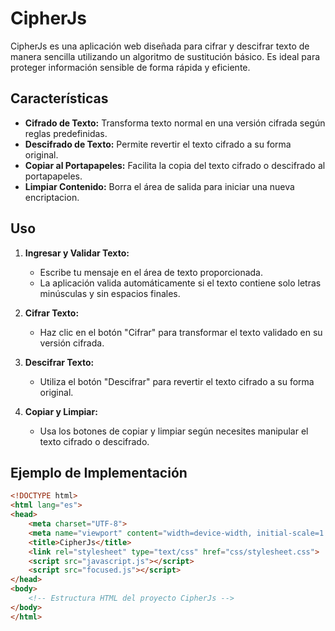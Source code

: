 # CipherJs

CipherJs es una aplicación web diseñada para cifrar y descifrar texto de manera sencilla utilizando un algoritmo de sustitución básico. Es ideal para proteger información sensible de forma rápida y eficiente.

## Características

- **Cifrado de Texto:** Transforma texto normal en una versión cifrada según reglas predefinidas.
- **Descifrado de Texto:** Permite revertir el texto cifrado a su forma original.
- **Copiar al Portapapeles:** Facilita la copia del texto cifrado o descifrado al portapapeles.
- **Limpiar Contenido:** Borra el área de salida para iniciar una nueva encriptacion.

## Uso

1. **Ingresar y Validar Texto:**
   - Escribe tu mensaje en el área de texto proporcionada.
   - La aplicación valida automáticamente si el texto contiene solo letras minúsculas y sin espacios finales.

2. **Cifrar Texto:**
   - Haz clic en el botón "Cifrar" para transformar el texto validado en su versión cifrada.

3. **Descifrar Texto:**
   - Utiliza el botón "Descifrar" para revertir el texto cifrado a su forma original.

4. **Copiar y Limpiar:**
   - Usa los botones de copiar y limpiar según necesites manipular el texto cifrado o descifrado.

## Ejemplo de Implementación

```html
<!DOCTYPE html>
<html lang="es">
<head>
    <meta charset="UTF-8">
    <meta name="viewport" content="width=device-width, initial-scale=1.0">
    <title>CipherJs</title>
    <link rel="stylesheet" type="text/css" href="css/stylesheet.css">
    <script src="javascript.js"></script>
    <script src="focused.js"></script>
</head>
<body>
    <!-- Estructura HTML del proyecto CipherJs -->
</body>
</html>
